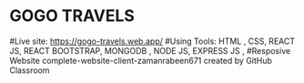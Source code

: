 # GOGO TRAVELS
#Live site: https://gogo-travels.web.app/
#Using Tools: HTML , CSS, REACT JS, REACT BOOTSTRAP, MONGODB , NODE JS, EXPRESS JS ,
#Resposive Website
complete-website-client-zamanrabeen671 created by GitHub Classroom
